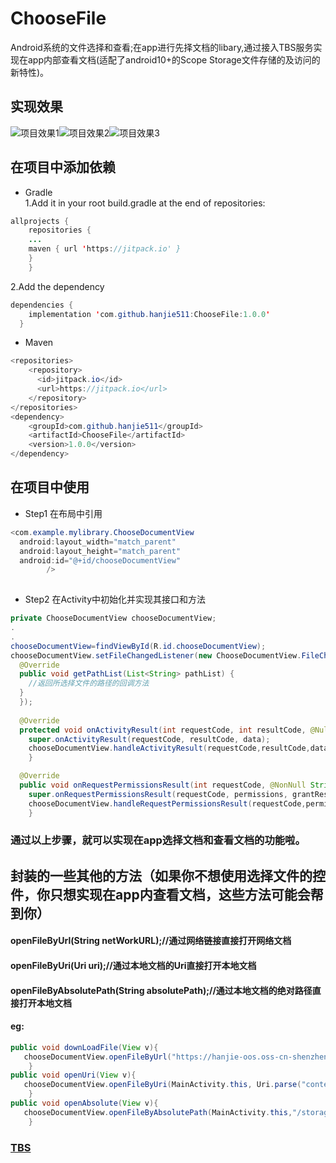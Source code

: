 # ChooseFile
Android系统的文件选择和查看;在app进行先择文档的libary,通过接入TBS服务实现在app内部查看文档(适配了android10+的Scope Storage文件存储的及访问的新特性)。  
## 实现效果  
![项目效果1](./MyVideo_1.gif)![项目效果2](./MyVideo_2.gif)![项目效果3](./MyVideo_3.gif)  
## 在项目中添加依赖  
* Gradle  
 1.Add it in your root build.gradle at the end of repositories:
```java  
allprojects {
    repositories {
    ...
    maven { url 'https://jitpack.io' }
    }
    }  
```  
2.Add the dependency  
```java  
dependencies {
    implementation 'com.github.hanjie511:ChooseFile:1.0.0'
  }  
```  
* Maven  
```java  
<repositories>
    <repository>
      <id>jitpack.io</id>
      <url>https://jitpack.io</url>
    </repository>
</repositories>
<dependency>
    <groupId>com.github.hanjie511</groupId>
    <artifactId>ChooseFile</artifactId>
    <version>1.0.0</version>
</dependency>  
```  
## 在项目中使用  
* Step1  在布局中引用
```java  
<com.example.mylibrary.ChooseDocumentView
  android:layout_width="match_parent"
  android:layout_height="match_parent"
  android:id="@+id/chooseDocumentView"
        />
        
```  
* Step2  在Activity中初始化并实现其接口和方法  
```java  
private ChooseDocumentView chooseDocumentView;
.  
.  
chooseDocumentView=findViewById(R.id.chooseDocumentView);
chooseDocumentView.setFileChangedListener(new ChooseDocumentView.FileChangedListener() {
  @Override
  public void getPathList(List<String> pathList) {
    //返回所选择文件的路径的回调方法
  }
  }); 
  
  @Override
  protected void onActivityResult(int requestCode, int resultCode, @Nullable Intent data) {//重写onActivityResult方法
    super.onActivityResult(requestCode, resultCode, data);
    chooseDocumentView.handleActivityResult(requestCode,resultCode,data);
    }

  @Override
  public void onRequestPermissionsResult(int requestCode, @NonNull String[] permissions, @NonNull int[] grantResults) {//onRequestPermissionsResult
    super.onRequestPermissionsResult(requestCode, permissions, grantResults);
    chooseDocumentView.handleRequestPermissionsResult(requestCode,permissions,grantResults);
    }
```  
### 通过以上步骤，就可以实现在app选择文档和查看文档的功能啦。
## 封装的一些其他的方法（如果你不想使用选择文件的控件，你只想实现在app内查看文档，这些方法可能会帮到你）
#### openFileByUrl(String netWorkURL);//通过网络链接直接打开网络文档  
#### openFileByUri(Uri uri);//通过本地文档的Uri直接打开本地文档
#### openFileByAbsolutePath(String absolutePath);//通过本地文档的绝对路径直接打开本地文档
#### eg:  
```java  
public void downLoadFile(View v){
   chooseDocumentView.openFileByUrl("https://hanjie-oos.oss-cn-shenzhen.aliyuncs.com/%E6%B5%8B%E8%AF%95%E6%96%87%E6%A1%A3.docx");
    }
public void openUri(View v){
   chooseDocumentView.openFileByUri(MainActivity.this, Uri.parse("content://com.android.externalstorage.documents/document/primary%3AAndroid%2Fdata%2Fcom.tencent.mm%2FMicroMsg%2FDownload%2F%E6%B7%B1%E5%9C%B3%E9%A1%B9%E7%9B%AE%E8%BF%9B%E5%BA%A6.docx"));
    }
public void openAbsolute(View v){
   chooseDocumentView.openFileByAbsolutePath(MainActivity.this,"/storage/emulated/0/Android/data/com.example.asfchoosefile/files/Documents/深圳项目进度.docx");
    }
```  
### [TBS](https://x5.tencent.com) 






